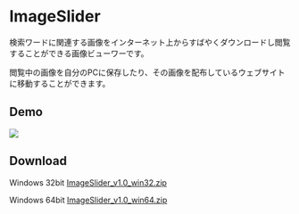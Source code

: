 ImageSlider
===========

検索ワードに関連する画像をインターネット上からすばやくダウンロードし閲覧することができる画像ビューワーです。

閲覧中の画像を自分のPCに保存したり、その画像を配布しているウェブサイトに移動することができます。

## Demo
![](https://raw.githubusercontent.com/yoship1639/ImageSlider/master/ImageSlider/Resources/ImageSlider_20141207_172322.gif)

## Download
Windows 32bit [ImageSlider_v1.0_win32.zip](https://github.com/yoship1639/ImageSlider/releases/download/v1.0/ImageSlider_v1.0_win32.zip)

Windows 64bit [ImageSlider_v1.0_win64.zip](https://github.com/yoship1639/ImageSlider/releases/download/v1.0/ImageSlider_v1.0_win64.zip)

